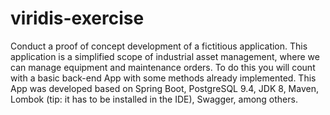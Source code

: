 # viridis-exercise
Conduct a proof of concept development of a fictitious application. This application is a simplified scope of industrial asset management, where we can manage equipment and maintenance orders.  To do this you will count with a basic back-end App with some methods already implemented. This App was developed based on Spring Boot, PostgreSQL 9.4, JDK 8, Maven, Lombok (tip: it has to be installed in the IDE), Swagger, among others.
